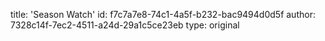 title: 'Season Watch'
id: f7c7a7e8-74c1-4a5f-b232-bac9494d0d5f
author: 7328c14f-7ec2-4511-a24d-29a1c5ce23eb
type: original
